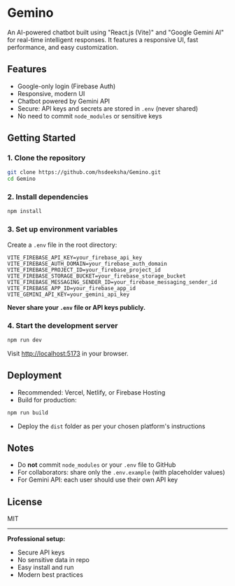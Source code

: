 # Gemino

An AI-powered chatbot built using "React.js (Vite)" and "Google Gemini AI" for real-time intelligent responses. It features a responsive UI, fast performance, and easy customization.

## Features
- Google-only login (Firebase Auth)
- Responsive, modern UI
- Chatbot powered by Gemini API
- Secure: API keys and secrets are stored in `.env` (never shared)
- No need to commit `node_modules` or sensitive keys

## Getting Started

### 1. Clone the repository
```sh
git clone https://github.com/hsdeeksha/Gemino.git
cd Gemino
```

### 2. Install dependencies
```sh
npm install
```

### 3. Set up environment variables
Create a `.env` file in the root directory:
```env
VITE_FIREBASE_API_KEY=your_firebase_api_key
VITE_FIREBASE_AUTH_DOMAIN=your_firebase_auth_domain
VITE_FIREBASE_PROJECT_ID=your_firebase_project_id
VITE_FIREBASE_STORAGE_BUCKET=your_firebase_storage_bucket
VITE_FIREBASE_MESSAGING_SENDER_ID=your_firebase_messaging_sender_id
VITE_FIREBASE_APP_ID=your_firebase_app_id
VITE_GEMINI_API_KEY=your_gemini_api_key
```
**Never share your `.env` file or API keys publicly.**

### 4. Start the development server
```sh
npm run dev
```
Visit [http://localhost:5173](http://localhost:5173) in your browser.

## Deployment
- Recommended: Vercel, Netlify, or Firebase Hosting
- Build for production:
```sh
npm run build
```
- Deploy the `dist` folder as per your chosen platform's instructions

## Notes
- Do **not** commit `node_modules` or your `.env` file to GitHub
- For collaborators: share only the `.env.example` (with placeholder values)
- For Gemini API: each user should use their own API key

## License
MIT

---

**Professional setup:**
- Secure API keys
- No sensitive data in repo
- Easy install and run
- Modern best practices
